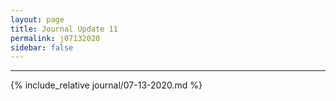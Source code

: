 ```yaml
---
layout: page
title: Journal Update 11
permalink: j07132020
sidebar: false
---
```


---

{% include_relative journal/07-13-2020.md %}
